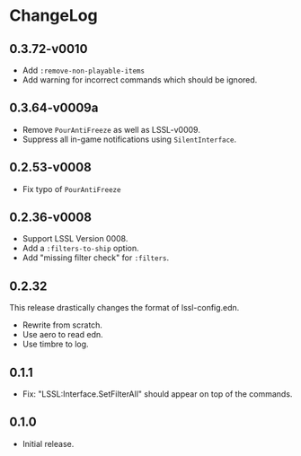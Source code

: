 # ChangeLog
## 0.3.72-v0010
- Add `:remove-non-playable-items`
- Add warning for incorrect commands which should be ignored.
## 0.3.64-v0009a
- Remove `PourAntiFreeze` as well as LSSL-v0009.
- Suppress all in-game notifications using `SilentInterface`.
## 0.2.53-v0008
- Fix typo of `PourAntiFreeze`
## 0.2.36-v0008
- Support LSSL Version 0008.
- Add a `:filters-to-ship` option.
- Add "missing filter check" for `:filters`.
## 0.2.32
This release drastically changes the format of lssl-config.edn.
- Rewrite from scratch.
- Use aero to read edn.
- Use timbre to log.
## 0.1.1
- Fix: "LSSL:Interface.SetFilterAll" should appear on top of the commands.
## 0.1.0
- Initial release.
